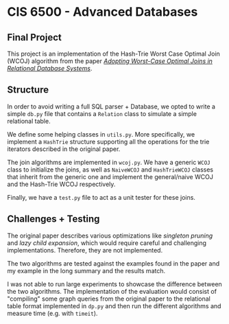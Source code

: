 # CIS 6500 - Advanced Databases

## Final Project

This project is an implementation of the Hash-Trie Worst Case Optimal Join (WCOJ) algorithm from the paper *[Adopting Worst-Case Optimal Joins in Relational Database Systems](https://db.in.tum.de/~freitag/papers/p1891-freitag.pdf)*.

## Structure

In order to avoid writing a full SQL parser + Database, we opted to write a simple `db.py` file that contains a `Relation` class to simulate a simple relational table.

We define some helping classes in `utils.py`. More specifically, we implement a `HashTrie` structure supporting all the operations for the trie iterators described in the original paper. 

The join algorithms are implemented in `wcoj.py`. We have a generic `WCOJ` class to initialize the joins, as well as `NaiveWCOJ` and `HashTrieWCOJ` classes that inherit from the generic one and implement the general/naive WCOJ and the Hash-Trie WCOJ respectively.

Finally, we have a `test.py` file to act as a unit tester for these joins.

## Challenges + Testing

The original paper describes various optimizations like *singleton pruning* and *lazy child expansion*, which would require careful and challenging implementations. Therefore, they are not implemented.

The two algorithms are tested against the examples found in the paper and my example in the long summary and the results match.

I was not able to run large experiments to showcase the difference between the two algorithms. The implementation of the evaluation would consist of "compiling" some graph queries from the original paper to the relational table format implemented in `dp.py` and then run the different algorithms and measure time (e.g. with `timeit`).